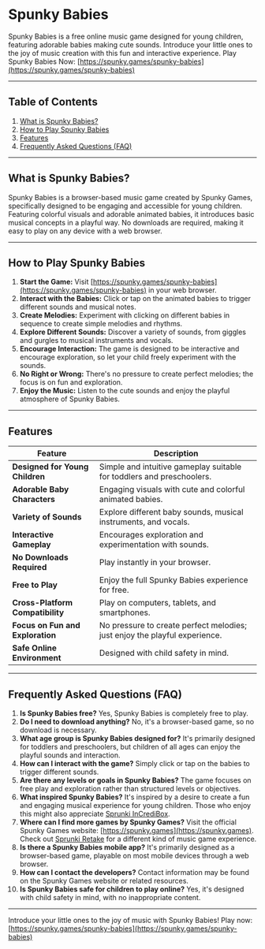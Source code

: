 # Spunky Babies

Spunky Babies is a free online music game designed for young children, featuring adorable babies making cute sounds.  Introduce your little ones to the joy of music creation with this fun and interactive experience. Play Spunky Babies Now: [https://spunky.games/spunky-babies](https://spunky.games/spunky-babies)

---

## Table of Contents

1. [What is Spunky Babies?](#what-is-spunky-babies)
2. [How to Play Spunky Babies](#how-to-play-spunky-babies)
3. [Features](#features)
4. [Frequently Asked Questions (FAQ)](#faq)

---

## What is Spunky Babies?

Spunky Babies is a browser-based music game created by Spunky Games, specifically designed to be engaging and accessible for young children. Featuring colorful visuals and adorable animated babies, it introduces basic musical concepts in a playful way. No downloads are required, making it easy to play on any device with a web browser.

---

## How to Play Spunky Babies

1. **Start the Game:** Visit [https://spunky.games/spunky-babies](https://spunky.games/spunky-babies) in your web browser.
2. **Interact with the Babies:** Click or tap on the animated babies to trigger different sounds and musical notes.
3. **Create Melodies:** Experiment with clicking on different babies in sequence to create simple melodies and rhythms.
4. **Explore Different Sounds:** Discover a variety of sounds, from giggles and gurgles to musical instruments and vocals.
5. **Encourage Interaction:**  The game is designed to be interactive and encourage exploration, so let your child freely experiment with the sounds.
6. **No Right or Wrong:** There's no pressure to create perfect melodies; the focus is on fun and exploration.
7. **Enjoy the Music:**  Listen to the cute sounds and enjoy the playful atmosphere of Spunky Babies.


---

## Features

| Feature | Description |
|---|---|
| **Designed for Young Children** | Simple and intuitive gameplay suitable for toddlers and preschoolers. |
| **Adorable Baby Characters** | Engaging visuals with cute and colorful animated babies.  |
| **Variety of Sounds** | Explore different baby sounds, musical instruments, and vocals.  |
| **Interactive Gameplay** | Encourages exploration and experimentation with sounds. |
| **No Downloads Required** | Play instantly in your browser. |
| **Free to Play** | Enjoy the full Spunky Babies experience for free. |
| **Cross-Platform Compatibility** | Play on computers, tablets, and smartphones. |
| **Focus on Fun and Exploration** |  No pressure to create perfect melodies; just enjoy the playful experience. |
| **Safe Online Environment** | Designed with child safety in mind.  |


---

## Frequently Asked Questions (FAQ)

1. **Is Spunky Babies free?** Yes, Spunky Babies is completely free to play.
2. **Do I need to download anything?** No, it's a browser-based game, so no download is necessary.
3. **What age group is Spunky Babies designed for?** It's primarily designed for toddlers and preschoolers, but children of all ages can enjoy the playful sounds and interaction.
4. **How can I interact with the game?**  Simply click or tap on the babies to trigger different sounds.
5. **Are there any levels or goals in Spunky Babies?** The game focuses on free play and exploration rather than structured levels or objectives.
6. **What inspired Spunky Babies?**  It's inspired by a desire to create a fun and engaging musical experience for young children.  Those who enjoy this might also appreciate [Sprunki InCrediBox](https://sprunkiy.com/).
7. **Where can I find more games by Spunky Games?**  Visit the official Spunky Games website: [https://spunky.games](https://spunky.games). Check out [Sprunki Retake](https://sprunkiretake.org/) for a different kind of music game experience.
8. **Is there a Spunky Babies mobile app?**  It's primarily designed as a browser-based game, playable on most mobile devices through a web browser.
9. **How can I contact the developers?** Contact information may be found on the Spunky Games website or related resources.
10. **Is Spunky Babies safe for children to play online?** Yes, it's designed with child safety in mind, with no inappropriate content.

---


Introduce your little ones to the joy of music with Spunky Babies! Play now: [https://spunky.games/spunky-babies](https://spunky.games/spunky-babies)
